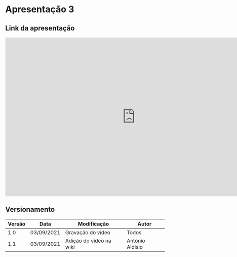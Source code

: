 # Apresentação 3

## Link da apresentação

<iframe width="820" height="500" src="https://www.youtube.com/embed/JfLRKdR4NZ0" frameborder="0"
    allow="accelerometer; autoplay; clipboard-write; encrypted-media; gyroscope; picture-in-picture"
    allowfullscreen></iframe>



#### 

## Versionamento
<center>

| Versão | Data | Modificação | Autor |
|--|--|--|--|
| 1.0  | 03/09/2021 | Gravação do vídeo | Todos |
| 1.1  | 03/09/2021 | Adição do vídeo na wiki | Antônio Aldísio |




</center>